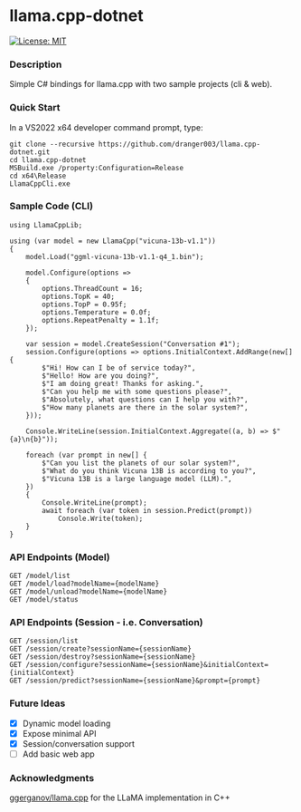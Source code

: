 # llama.cpp-dotnet

[![License: MIT](https://img.shields.io/badge/License-MIT-yellow.svg)](https://opensource.org/licenses/MIT)

### Description

Simple C# bindings for llama.cpp with two sample projects (cli & web).

### Quick Start

In a VS2022 x64 developer command prompt, type:
```
git clone --recursive https://github.com/dranger003/llama.cpp-dotnet.git
cd llama.cpp-dotnet
MSBuild.exe /property:Configuration=Release
cd x64\Release
LlamaCppCli.exe
```

### Sample Code (CLI)
```
using LlamaCppLib;

using (var model = new LlamaCpp("vicuna-13b-v1.1"))
{
    model.Load("ggml-vicuna-13b-v1.1-q4_1.bin");

    model.Configure(options =>
    {
        options.ThreadCount = 16;
        options.TopK = 40;
        options.TopP = 0.95f;
        options.Temperature = 0.0f;
        options.RepeatPenalty = 1.1f;
    });

    var session = model.CreateSession("Conversation #1");
    session.Configure(options => options.InitialContext.AddRange(new[] {
        $"Hi! How can I be of service today?",
        $"Hello! How are you doing?",
        $"I am doing great! Thanks for asking.",
        $"Can you help me with some questions please?",
        $"Absolutely, what questions can I help you with?",
        $"How many planets are there in the solar system?",
    }));

    Console.WriteLine(session.InitialContext.Aggregate((a, b) => $"{a}\n{b}"));

    foreach (var prompt in new[] {
        $"Can you list the planets of our solar system?",
        $"What do you think Vicuna 13B is according to you?",
        $"Vicuna 13B is a large language model (LLM).",
    })
    {
        Console.WriteLine(prompt);
        await foreach (var token in session.Predict(prompt))
            Console.Write(token);
    }
}
```

### API Endpoints (Model)
```
GET /model/list
GET /model/load?modelName={modelName}
GET /model/unload?modelName={modelName}
GET /model/status
```

### API Endpoints (Session - i.e. Conversation)
```
GET /session/list
GET /session/create?sessionName={sessionName}
GET /session/destroy?sessionName={sessionName}
GET /session/configure?sessionName={sessionName}&initialContext={initialContext}
GET /session/predict?sessionName={sessionName}&prompt={prompt}
```

### Future Ideas

- [X] Dynamic model loading
- [X] Expose minimal API
- [X] Session/conversation support
- [ ] Add basic web app

### Acknowledgments
[ggerganov/llama.cpp](https://github.com/ggerganov/llama.cpp) for the LLaMA implementation in C++
